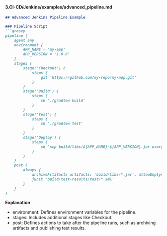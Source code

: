 
#### 3.CI-CD/Jenkins/examples/advanced_pipeline.md

```md
## Advanced Jenkins Pipeline Example

### Pipeline Script
```groovy
pipeline {
    agent any
    environment {
        APP_NAME = 'my-app'
        APP_VERSION = '1.0.0'
    }
    stages {
        stage('Checkout') {
            steps {
                git 'https://github.com/my-repo/my-app.git'
            }
        }
        stage('Build') {
            steps {
                sh './gradlew build'
            }
        }
        stage('Test') {
            steps {
                sh './gradlew test'
            }
        }
        stage('Deploy') {
            steps {
                sh 'scp build/libs/${APP_NAME}-${APP_VERSION}.jar user@server:/path/to/deploy'
            }
        }
    }
    post {
        always {
            archiveArtifacts artifacts: 'build/libs/*.jar', allowEmptyArchive: true
            junit 'build/test-results/test/*.xml'
        }
    }
}

```

**Explanation**
- environment: Defines environment variables for the pipeline.
- stages: Includes additional stages like Checkout.
- post: Defines actions to take after the pipeline runs, such as archiving artifacts and publishing test results.